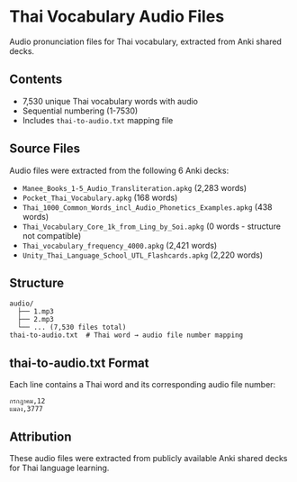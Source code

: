 # Thai Vocabulary Audio Files

Audio pronunciation files for Thai vocabulary, extracted from Anki shared decks.

## Contents

- 7,530 unique Thai vocabulary words with audio
- Sequential numbering (1-7530)
- Includes `thai-to-audio.txt` mapping file

## Source Files

Audio files were extracted from the following 6 Anki decks:

- `Manee_Books_1-5_Audio_Transliteration.apkg` (2,283 words)
- `Pocket_Thai_Vocabulary.apkg` (168 words)
- `Thai_1000_Common_Words_incl_Audio_Phonetics_Examples.apkg` (438 words)
- `Thai_Vocabulary_Core_1k_from_Ling_by_Soi.apkg` (0 words - structure not compatible)
- `Thai_vocabulary_frequency_4000.apkg` (2,421 words)
- `Unity_Thai_Language_School_UTL_Flashcards.apkg` (2,220 words)

## Structure

```
audio/
  ├── 1.mp3
  ├── 2.mp3
  └── ... (7,530 files total)
thai-to-audio.txt  # Thai word → audio file number mapping
```

## thai-to-audio.txt Format

Each line contains a Thai word and its corresponding audio file number:
```
กรกฎาคม,12
แมลง,3777
```

## Attribution

These audio files were extracted from publicly available Anki shared decks for Thai language learning.
